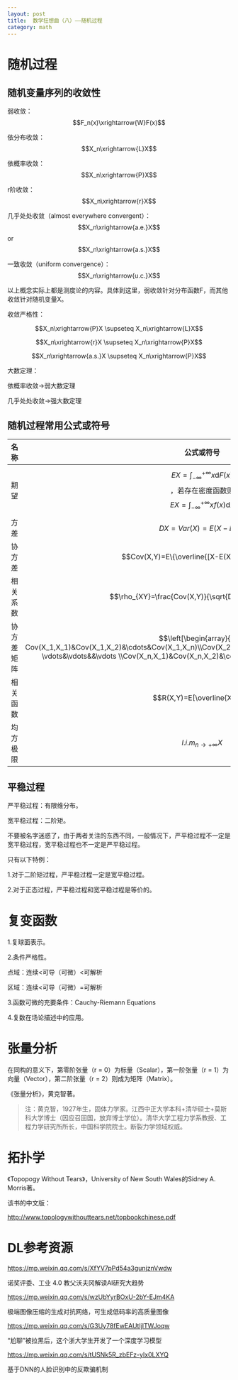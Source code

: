 ```yaml
---
layout: post
title:  数学狂想曲（八）——随机过程
category: math 
---
```


# 随机过程

## 随机变量序列的收敛性

弱收敛：$$F_n(x)\xrightarrow{W}F(x)$$

依分布收敛：$$X_n\xrightarrow{L}X$$

依概率收敛：$$X_n\xrightarrow{P}X$$

r阶收敛：$$X_n\xrightarrow{r}X$$

几乎处处收敛（almost everywhere convergent）：$$X_n\xrightarrow{a.e.}X$$ or $$X_n\xrightarrow{a.s.}X$$

一致收敛（uniform convergence）：$$X_n\xrightarrow{u.c.}X$$

以上概念实际上都是测度论的内容。具体到这里，弱收敛针对分布函数F，而其他收敛针对随机变量X。

收敛严格性：

$$X_n\xrightarrow{P}X \supseteq X_n\xrightarrow{L}X$$

$$X_n\xrightarrow{r}X \supseteq X_n\xrightarrow{P}X$$

$$X_n\xrightarrow{a.s.}X \supseteq X_n\xrightarrow{P}X$$

大数定理：

依概率收敛->弱大数定理

几乎处处收敛->强大数定理

## 随机过程常用公式或符号

| 名称 | 公式或符号 |
|:--:|:--:|
| 期望 | $$EX=\int_{-\infty}^{+\infty}x\mathrm{d}F(x)$$，若存在密度函数则$$EX=\int_{-\infty}^{+\infty}xf(x)\mathrm{d}x$$ |
| 方差 | $$DX=Var(X)=E(X-EX)^2$$ |
| 协方差 | $$Cov(X,Y)=E\{\overline{[X-E(X)]}[Y-E(Y)]\}$$ |
| 相关系数 | $$\rho_{XY}=\frac{Cov(X,Y)}{\sqrt{D(X)}\sqrt{D(Y)}}$$ |
| 协方差矩阵 | $$\left[\begin{array}{ccc} Cov(X_1,X_1)&Cov(X_1,X_2)&\cdots&Cov(X_1,X_n)\\Cov(X_2,X_1)&Cov(X_2,X_2)&\cdots&Cov(X_2,X_n)\\ \vdots&\vdots&&\vdots \\Cov(X_n,X_1)&Cov(X_n,X_2)&\cdots&Cov(X_n,X_n)\end{array}\right]$$ |
| 相关函数 | $$R(X,Y)=E[\overline{X}Y]$$ |
| 均方极限 | $${l.i.m}_{n \to +\infty}X$$ |

## 平稳过程

严平稳过程：有限维分布。

宽平稳过程：二阶矩。

不要被名字迷惑了，由于两者关注的东西不同，一般情况下，严平稳过程不一定是宽平稳过程，宽平稳过程也不一定是严平稳过程。

只有以下特例：

1.对于二阶矩过程，严平稳过程一定是宽平稳过程。

2.对于正态过程，严平稳过程和宽平稳过程是等价的。

# 复变函数

1.复球面表示。

2.条件严格性。

点域：连续<可导（可微）<可解析

区域：连续<可导（可微）=可解析

3.函数可微的充要条件：Cauchy-Riemann Equations

4.复数在场论描述中的应用。

# 张量分析

在同构的意义下，第零阶张量（r = 0）为标量（Scalar），第一阶张量（r = 1）为向量（Vector），第二阶张量（r = 2）则成为矩阵（Matrix）。

《张量分析》，黄克智著。

>注：黄克智，1927年生，固体力学家。江西中正大学本科+清华硕士+莫斯科大学博士（因应召回国，放弃博士学位）。清华大学工程力学系教授、工程力学研究所所长，中国科学院院士。断裂力学领域权威。

# 拓扑学

《Topopogy Without Tears》，University of New South Wales的Sidney A. Morris著。

该书的中文版：

http://www.topologywithouttears.net/topbookchinese.pdf

# DL参考资源

https://mp.weixin.qq.com/s/XfYV7pPd54a3gunjznVwdw

诺奖评委、工业 4.0 教父沃夫冈解读AI研究大趋势

https://mp.weixin.qq.com/s/wzUbYyrBOxU-2bY-EJm4KA

极端图像压缩的生成对抗网络，可生成低码率的高质量图像

https://mp.weixin.qq.com/s/G3Uy78fEwEAUtIjlTWJoqw

“尬聊”被拉黑后，这个浙大学生开发了一个深度学习模型

https://mp.weixin.qq.com/s/tUSNk5R_zbEFz-yIx0LXYQ

基于DNN的人脸识别中的反欺骗机制


